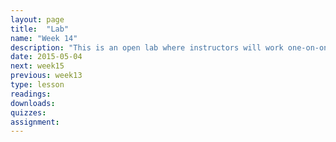 ```yaml
---
layout: page
title:  "Lab"
name: "Week 14"
description: "This is an open lab where instructors will work one-on-one with students on their projects."
date: 2015-05-04
next: week15
previous: week13
type: lesson
readings: 
downloads: 
quizzes: 
assignment: 
---
```

